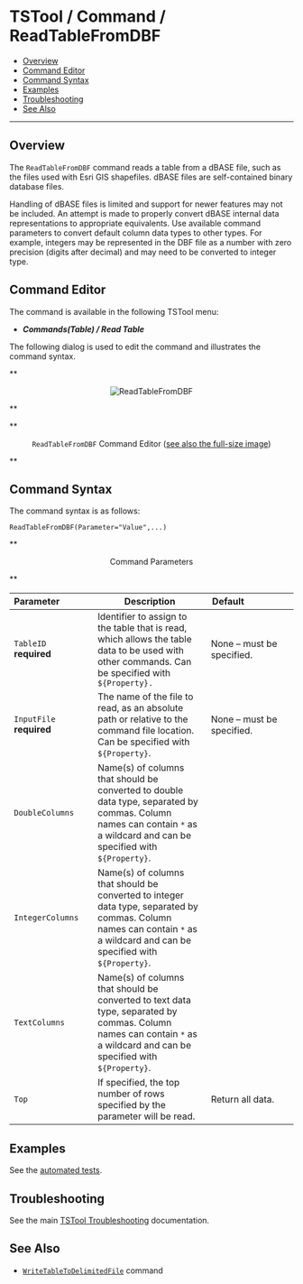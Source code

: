 # TSTool / Command / ReadTableFromDBF #

*   [Overview](#overview)
*   [Command Editor](#command-editor)
*   [Command Syntax](#command-syntax)
*   [Examples](#examples)
*   [Troubleshooting](#troubleshooting)
*   [See Also](#see-also)

-------------------------

## Overview ##

The `ReadTableFromDBF` command reads a table from a dBASE file,
such as the files used with Esri GIS shapefiles.
dBASE files are self-contained binary database files.

Handling of dBASE files is limited and support for newer features may not be included.
An attempt is made to properly convert dBASE internal data representations to appropriate equivalents.
Use available command parameters to convert default column data types to other types.
For example, integers may be represented in the DBF file as a number with zero precision (digits after decimal)
and may need to be converted to integer type.

## Command Editor ##

The command is available in the following TSTool menu:

*   ***Commands(Table) / Read Table***

The following dialog is used to edit the command and illustrates the command syntax.

**<p style="text-align: center;">
![ReadTableFromDBF](ReadTableFromDBF.png)
</p>**

**<p style="text-align: center;">
`ReadTableFromDBF` Command Editor (<a href="../ReadTableFromDBF.png">see also the full-size image</a>)
</p>**

## Command Syntax ##

The command syntax is as follows:

```text
ReadTableFromDBF(Parameter="Value",...)
```
**<p style="text-align: center;">
Command Parameters
</p>**

| **Parameter**&nbsp;&nbsp;&nbsp;&nbsp;&nbsp;&nbsp;&nbsp;&nbsp;&nbsp;&nbsp;&nbsp;&nbsp; | **Description** | **Default**&nbsp;&nbsp;&nbsp;&nbsp;&nbsp;&nbsp;&nbsp;&nbsp;&nbsp;&nbsp;&nbsp;&nbsp;&nbsp;&nbsp;&nbsp;&nbsp;&nbsp;&nbsp; |
| --------------|-----------------|----------------- |
|`TableID`<br>**required**|Identifier to assign to the table that is read, which allows the table data to be used with other commands.  Can be specified with `${Property}.`|None – must be specified.|
|`InputFile`<br>**required**|The name of the file to read, as an absolute path or relative to the command file location.  Can be specified with `${Property}`.|None – must be specified.|
|`DoubleColumns`|Name(s) of columns that should be converted to double data type, separated by commas.  Column names can contain `*` as a wildcard and can be specified with `${Property}`.||
|`IntegerColumns`|Name(s) of columns that should be converted to integer data type, separated by commas.  Column names can contain `*` as a wildcard and can be specified with `${Property}`.||
|`TextColumns`|Name(s) of columns that should be converted to text data type, separated by commas.  Column names can contain `*` as a wildcard and can be specified with `${Property}`.||
|`Top`|If specified, the top number of rows specified by the parameter will be read.|Return all data.|

## Examples ##

See the [automated tests](https://github.com/OpenCDSS/cdss-app-tstool-test/tree/master/test/commands/ReadTableFromDBF).

## Troubleshooting ##

See the main [TSTool Troubleshooting](../../troubleshooting/troubleshooting.md) documentation.

## See Also ##

*   [`WriteTableToDelimitedFile`](../WriteTableToDelimitedFile/WriteTableToDelimitedFile.md) command

